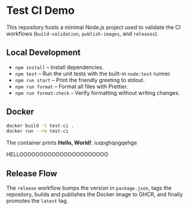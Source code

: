 # Test CI Demo

This repository hosts a minimal Node.js project used to validate the CI workflows (`build-validation`, `publish-images`, and `releases`).

## Local Development

- `npm install` – Install dependencies.
- `npm test` – Run the unit tests with the built-in `node:test` runner.
- `npm run start` – Print the friendly greeting to stdout.
- `npm run format` – Format all files with Prettier.
- `npm run format:check` – Verify formatting without writing changes.

## Docker

```bash
docker build -t test-ci .
docker run --rm test-ci
```

The container prints **Hello, World!**.
iuqoghqogqehge

HELLOOOOOOOOOOOOOOOOOOOOOO

## Release Flow

The `release` workflow bumps the version in `package.json`, tags the repository, builds and publishes the Docker image to GHCR, and finally promotes the `latest` tag.
